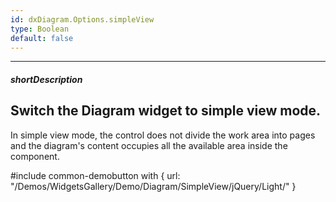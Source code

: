 ```yaml
---
id: dxDiagram.Options.simpleView
type: Boolean
default: false
---
```

---
##### shortDescription
Switch the Diagram widget to simple view mode.
---
In simple view mode, the control does not divide the work area into pages and the diagram's content occupies all the available area inside the component.

#include common-demobutton with {
    url: "/Demos/WidgetsGallery/Demo/Diagram/SimpleView/jQuery/Light/"
}